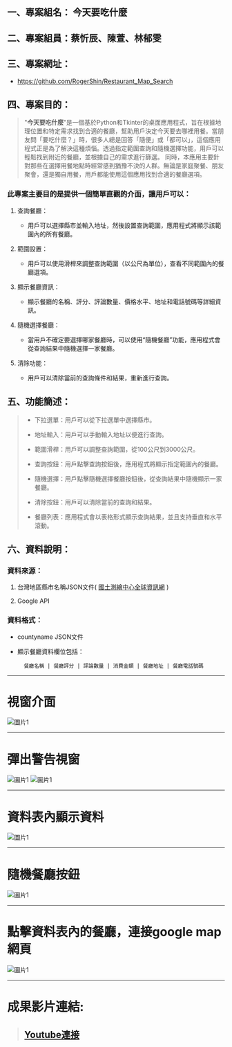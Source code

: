 ## 一、專案組名： 今天要吃什麼

## 二、專案組員：蔡忻辰、陳萱、林郁雯

## 三、專案網址：

* https://github.com/RogerShin/Restaurant_Map_Search

## 四、專案目的：

>"**今天要吃什麼**"是一個基於Python和Tkinter的桌面應用程式，旨在根據地理位置和特定需求找到合適的餐廳，幫助用戶決定今天要去哪裡用餐。當朋友問「要吃什麼？」時，很多人總是回答「隨便」或「都可以」，這個應用程式正是為了解決這種煩惱。透過指定範圍查詢和隨機選擇功能，用戶可以輕鬆找到附近的餐廳，並根據自己的需求進行篩選。 同時，本應用主要針對那些在選擇用餐地點時經常感到猶豫不決的人群。無論是家庭聚餐、朋友聚會，還是獨自用餐，用戶都能使用這個應用找到合適的餐廳選項。

### 此專案主要目的是提供一個簡單直觀的介面，讓用戶可以：

1. 查詢餐廳：

    * 用戶可以選擇縣市並輸入地址，然後設置查詢範圍，應用程式將顯示該範圍內的所有餐廳。

2. 範圍設置：

    * 用戶可以使用滑桿來調整查詢範圍（以公尺為單位），查看不同範圍內的餐廳選項。

3. 顯示餐廳資訊：

    * 顯示餐廳的名稱、評分、評論數量、價格水平、地址和電話號碼等詳細資訊。

4. 隨機選擇餐廳：

    * 當用戶不確定要選擇哪家餐廳時，可以使用“隨機餐廳”功能，應用程式會從查詢結果中隨機選擇一家餐廳。

5. 清除功能：

    * 用戶可以清除當前的查詢條件和結果，重新進行查詢。

## 五、功能簡述：

>* 下拉選單：用戶可以從下拉選單中選擇縣市。
>
>* 地址輸入：用戶可以手動輸入地址以便進行查詢。
>* 範圍滑桿：用戶可以調整查詢範圍，從100公尺到3000公尺。
>* 查詢按鈕：用戶點擊查詢按鈕後，應用程式將顯示指定範圍內的餐廳。
>* 隨機選擇：用戶點擊隨機選擇餐廳按鈕後，從查詢結果中隨機顯示一家餐廳。
>* 清除按鈕：用戶可以清除當前的查詢和結果。
>* 餐廳列表：應用程式會以表格形式顯示查詢結果，並且支持垂直和水平滾動。

## 六、資料說明：

### 資料來源：

1. 台灣地區縣市名稱JSON文件( [國土測繪中心全球資訊網](https://api.nlsc.gov.tw/other/ListCounty) )

2. Google API

### 資料格式：

* countyname JSON文件

* 顯示餐廳資料欄位包括：

        餐廳名稱 | 餐廳評分 | 評論數量 | 消費金額 | 餐廳地址 | 餐廳電話號碼

---
# 視窗介面
![圖片1](main/images/img_1.png)

---
# 彈出警告視窗
![圖片1](main/images/img_2.png)
![圖片1](main/images/img_3.png)

---
# 資料表內顯示資料
![圖片1](main/images/img_4.png)

---
# 隨機餐廳按鈕
![圖片1](main/images/img_5.png)

---
# 點擊資料表內的餐廳，連接google map網頁
![圖片1](main/images/img_6.png)

---
# 成果影片連結:
> ## [Youtube連接](https://youtu.be/y_qhUJaPawg)